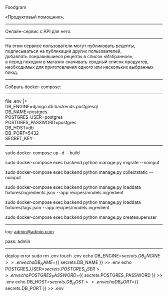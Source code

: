 Foodgram

«Продуктовый помощник».
___
Онлайн-сервис c API для него.
___
На этом сервисе пользователи могут публиковать рецепты,\
подписываться на публикации других пользователей,\
добавлять понравившиеся рецепты в список «Избранное»,\
а перед походом в магазин скачивать сводный список продуктов,\
необходимых для приготовления одного или нескольких выбранных блюд.
____
Собрать docker-compose:
___
file .env |>\
DB_ENGINE=django.db.backends.postgresql\
DB_NAME=postgres\
POSTGRES_USER=postgres\
POSTGRES_PASSWORD=postgres\
DB_HOST=db\
DB_PORT=5432\
SECRET_KEY=
___
sudo docker-compose up -d --build

sudo docker-compose exec backend python manage.py migrate --noinput

sudo docker-compose exec backend python manage.py collectstatic --noinput

sudo docker-compose exec backend python manage.py loaddata fixtures/ingredients.json --app recipes/models.ingredient

sudo docker-compose exec backend python manage.py loaddata fixtures/tags.json --app recipes/models.ingredient

sudo docker-compose exec backend python manage.py createsuperuser
___
log: admin@admin.com

pass: admin
___
deploy error
    sudo rm .env
    touch .env
    echo DB_ENGINE=${{ secrets.DB_ENGINE }} >> .env
    echo DB_NAME=${{ secrets.DB_NAME }} >> .env
    echo POSTGRES_USER=${{ secrets.POSTGRES_USER }} >> .env
    echo POSTGRES_PASSWORD=${{ secrets.POSTGRES_PASSWORD }} >> .env
    echo DB_HOST=${{ secrets.DB_HOST }} >> .env
    echo DB_PORT=${{ secrets.DB_PORT }} >> .env